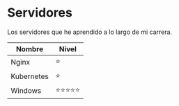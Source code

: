 # Servidores

Los servidores que he aprendido a lo largo de mi carrera.

| Nombre     | Nivel                          |
| ---------- | ------------------------------ |
| Nginx      | :star:                         |
| Kubernetes | :star:                         |
| Windows    | :star::star::star::star::star: |
